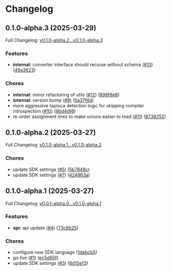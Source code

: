# Changelog

## 0.1.0-alpha.3 (2025-03-29)

Full Changelog: [v0.1.0-alpha.2...v0.1.0-alpha.3](https://github.com/hanzoai/ruby-sdk/compare/v0.1.0-alpha.2...v0.1.0-alpha.3)

### Features

* **internal:** converter interface should recurse without schema ([#13](https://github.com/hanzoai/ruby-sdk/issues/13)) ([49a3623](https://github.com/hanzoai/ruby-sdk/commit/49a362321ce4810558f81c518c199040751abf17))


### Chores

* **internal:** minor refactoring of utils ([#12](https://github.com/hanzoai/ruby-sdk/issues/12)) ([898f8e8](https://github.com/hanzoai/ruby-sdk/commit/898f8e885ab7a1a30319a5e74f11a53622e3bcb2))
* **internal:** version bump ([#8](https://github.com/hanzoai/ruby-sdk/issues/8)) ([5a37f4d](https://github.com/hanzoai/ruby-sdk/commit/5a37f4da5c456d5257a4fae72e0ef40bc39c8d8c))
* more aggressive tapioca detection logic for skipping compiler introspection ([#10](https://github.com/hanzoai/ruby-sdk/issues/10)) ([9bd4df6](https://github.com/hanzoai/ruby-sdk/commit/9bd4df6f62434e8e5b523b07bdd76b6ddabaa0ad))
* re-order assignment lines to make unions easier to read ([#11](https://github.com/hanzoai/ruby-sdk/issues/11)) ([8739252](https://github.com/hanzoai/ruby-sdk/commit/873925238d116bd877464721dbfd89cfa797e65e))

## 0.1.0-alpha.2 (2025-03-27)

Full Changelog: [v0.1.0-alpha.1...v0.1.0-alpha.2](https://github.com/hanzoai/ruby-sdk/compare/v0.1.0-alpha.1...v0.1.0-alpha.2)

### Chores

* update SDK settings ([#5](https://github.com/hanzoai/ruby-sdk/issues/5)) ([5b7848c](https://github.com/hanzoai/ruby-sdk/commit/5b7848cfbf7d17f477c631e8ec6a092f53509a64))
* update SDK settings ([#7](https://github.com/hanzoai/ruby-sdk/issues/7)) ([424963a](https://github.com/hanzoai/ruby-sdk/commit/424963ac70d807c45441a2ceb2bc904805d778e1))

## 0.1.0-alpha.1 (2025-03-27)

Full Changelog: [v0.0.1-alpha.0...v0.1.0-alpha.1](https://github.com/hanzoai/ruby-sdk/compare/v0.0.1-alpha.0...v0.1.0-alpha.1)

### Features

* **api:** api update ([#4](https://github.com/hanzoai/ruby-sdk/issues/4)) ([73c6b25](https://github.com/hanzoai/ruby-sdk/commit/73c6b258c92ee18bf4fd49bea6ee8cf961b76cd7))


### Chores

* configure new SDK language ([1dabcb5](https://github.com/hanzoai/ruby-sdk/commit/1dabcb5688363fc518a8fd081f7aa9cc573cff38))
* go live ([#1](https://github.com/hanzoai/ruby-sdk/issues/1)) ([ec5d65f](https://github.com/hanzoai/ruby-sdk/commit/ec5d65f6aa4ef8009f086dfe695f598cc5640c47))
* update SDK settings ([#3](https://github.com/hanzoai/ruby-sdk/issues/3)) ([6d15e13](https://github.com/hanzoai/ruby-sdk/commit/6d15e13ace309586aae3a3e295812ae817778f56))
